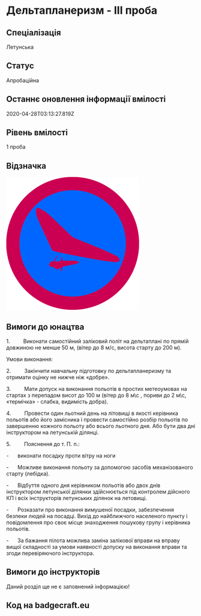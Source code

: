 # Дельтапланеризм - ІІІ проба

## Спеціалізація

Летунська

## Статус

Апробаційна

## Останнє оновлення інформації вмілості

2020-04-28T03:13:27.819Z

## Рівень вмілості

1 проба

## Відзначка

![Відзначка](../images/Deltaplaneryzm_III/_______________.jpg)

## Вимоги до юнацтва

<p>1.&nbsp;&nbsp;&nbsp;&nbsp;&nbsp;&nbsp;&nbsp;&nbsp;
Виконати самостійний заліковий політ
на дельтаплані по прямій довжиною не менше 50 м, (вітер до 8 м/с, висота старту
до 200 м).</p>

<p>Умови виконання:</p>

<p>2.&nbsp;&nbsp;&nbsp;&nbsp;&nbsp;&nbsp;&nbsp;&nbsp;
Закінчити навчальну підготовку по
дельтапланеризму та отримати оцінку не нижче ніж «добре».</p>

<p>3.&nbsp;&nbsp;&nbsp;&nbsp;&nbsp;&nbsp;&nbsp;&nbsp;
Мати допуск на виконання польотів в
простих метеоумовах на стартах з перепадом висот до 100 м (вітер до 8 м\с ,
пориви до 2 м\с, «термічка» - слабка, видимість добра).</p>

<p>4.&nbsp;&nbsp;&nbsp;&nbsp;&nbsp;&nbsp;&nbsp;&nbsp;
Провести один льотний день на літовищі
в якості керівника польотів або його замісника і провести самостійно розбір
польотів по завершенню кожного польоту або всього льотного дня. Або бути два
дні інструктором на летунській ділянці.</p>

<p>5.&nbsp;&nbsp;&nbsp;&nbsp;&nbsp;&nbsp;&nbsp;&nbsp;
Пояснення до т. П. п.:</p>

<p>-&nbsp;&nbsp;&nbsp;&nbsp;&nbsp; виконати
посадку проти вітру на ноги</p>

<p>-&nbsp;&nbsp;&nbsp;&nbsp;&nbsp; Можливе
виконання польоту за допомогою засобів механізованого старту (лебідка).</p>

<p>-&nbsp;&nbsp;&nbsp;&nbsp;&nbsp; Відбуття
одного дня керівником польотів або двох днів інструктором летунської ділянки здійснюється
під контролем дійсного КП і всіх інструкторів летунських ділянок на летовищі.</p>

<p>-&nbsp;&nbsp;&nbsp;&nbsp;&nbsp; Розказати
про виконання вимушеної посадки, забезпечення безпеки людей на посадці. Вихід
до найближчого населеного пункту і повідомлення про своє місце знаходження
пошукову групу і керівника польотів.</p>

<p>-&nbsp;&nbsp;&nbsp;&nbsp;&nbsp;
За бажання пілота можлива заміна
залікової вправи на вправу вищої складності за умови наявності допуску на
виконання вправи та згоди перевіряючого інструктора.</p>

## Вимоги до інструкторів

Даний розділ ще не є заповнений інформацією!

## Код на badgecraft.eu

